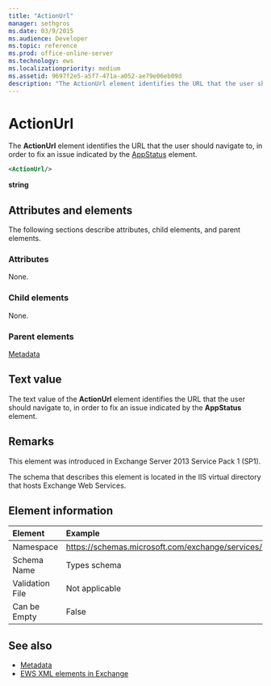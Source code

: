 ```yaml
---
title: "ActionUrl"
manager: sethgros
ms.date: 03/9/2015
ms.audience: Developer
ms.topic: reference
ms.prod: office-online-server
ms.technology: ews
ms.localizationpriority: medium
ms.assetid: 9697f2e5-a5f7-471a-a052-ae79e06eb09d
description: "The ActionUrl element identifies the URL that the user should navigate to, in order to fix an issue indicated by the AppStatus element."
---
```


# ActionUrl

The **ActionUrl** element identifies the URL that the user should navigate to, in order to fix an issue indicated by the [AppStatus](appstatus-ex15websvcsotherref.md) element. 
  
```XML
<ActionUrl/>
```

 **string**
## Attributes and elements

The following sections describe attributes, child elements, and parent elements.
  
### Attributes

None.
  
### Child elements

None.
  
### Parent elements

[Metadata](metadata-ex15websvcsotherref.md)
  
## Text value

The text value of the **ActionUrl** element identifies the URL that the user should navigate to, in order to fix an issue indicated by the **AppStatus** element. 
  
## Remarks

This element was introduced in Exchange Server 2013 Service Pack 1 (SP1).
  
The schema that describes this element is located in the IIS virtual directory that hosts Exchange Web Services.
  
## Element information

| Element | Example |
|:-----|:-----|
|Namespace  <br/> | https://schemas.microsoft.com/exchange/services/2006/types  <br/> |
|Schema Name  <br/> |Types schema  <br/> |
|Validation File  <br/> |Not applicable  <br/> |
|Can be Empty  <br/> |False  <br/> |
   
## See also

- [Metadata](metadata-ex15websvcsotherref.md)
- [EWS XML elements in Exchange](ews-xml-elements-in-exchange.md)


